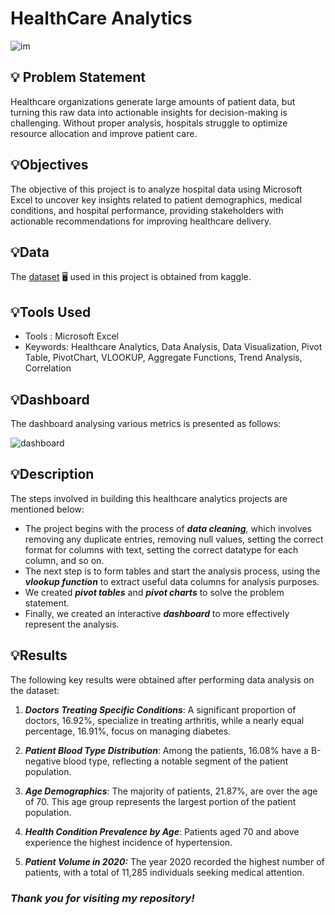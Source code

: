 # HealthCare Analytics 

![im](https://github.com/user-attachments/assets/082ebd00-7a2c-44e4-a26e-51d7a6c7e210)

## 💡 Problem Statement
Healthcare organizations generate large amounts of patient data, but turning this raw data into actionable insights for decision-making is challenging. Without proper analysis, hospitals struggle to optimize resource allocation and improve patient care.

## 💡Objectives
The objective of this project is to analyze hospital data using Microsoft Excel to uncover key insights related to patient demographics, medical conditions, and hospital performance, providing stakeholders with actionable recommendations for improving healthcare delivery.

## 💡Data 
The [dataset](https://www.kaggle.com/datasets/prasad22/healthcare-dataset) :desktop_computer: used in this project is obtained from kaggle. 

## 💡Tools Used
* Tools : Microsoft Excel
* Keywords: Healthcare Analytics, Data Analysis, Data Visualization, Pivot Table, PivotChart, VLOOKUP, Aggregate Functions, Trend Analysis, Correlation 

## 💡Dashboard 
The dashboard analysing various metrics is presented as follows:

![dashboard](https://github.com/user-attachments/assets/16a1649a-1813-4b26-9b43-d6d7d1c7146a)

## 💡Description 
The steps involved in building this healthcare analytics projects are mentioned below:
* The project begins with the process of _**data cleaning**,_ which involves removing any duplicate entries, removing null values, setting the correct format for columns with text, setting the correct datatype for each column, and so on.
* The next step is to form tables and start the analysis process, using the _**vlookup function**_ to extract useful data columns for analysis purposes.
* We created _**pivot tables**_ and _**pivot charts**_ to solve the problem statement.
* Finally, we created an interactive _**dashboard**_ to more effectively represent the analysis.
 
## 💡Results
The following key results were obtained after performing data analysis on the dataset:
1. _**Doctors Treating Specific Conditions**_:
A significant proportion of doctors, 16.92%, specialize in treating arthritis, while a nearly equal percentage, 16.91%, focus on managing diabetes.

2. _**Patient Blood Type Distribution**_:
Among the patients, 16.08% have a B-negative blood type, reflecting a notable segment of the patient population.

3. _**Age Demographics**_:
The majority of patients, 21.87%, are over the age of 70. This age group represents the largest portion of the patient population.

4. _**Health Condition Prevalence by Age**_:
Patients aged 70 and above experience the highest incidence of hypertension.

5. _**Patient Volume in 2020:**_
The year 2020 recorded the highest number of patients, with a total of 11,285 individuals seeking medical attention.

### _Thank you for visiting my repository!_
